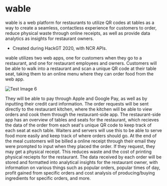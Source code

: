 # wable
wable is a web platform for restaurants to utilize QR codes at tables as a way to create a seamless, contactless experience for customers to order, reduce physical waste through online receipts, as well as provide data analytics as insights for restaurant owners.
- Created during HackGT 2020, with NCR APIs.

wable utilizes two web apps, one for customers when they go to a restaurant, and one for restaurant employees and owners. Customers will be able to walk into a restaurant and scan a unique QR code at their table seat, taking them to an online menu where they can order food from the web app. 

![Test Image 6](master/CustomerMenu.png)

They will be able to pay through Apple and Google Pay, as well as by inputting their credit card information. The order requests will be sent directly to the restaurant kitchen, where the kitchen will be able to view orders and cook them through the restaurant-side app. The restaurant-side app has an overview of tables and seats for the restaurant, which recieves the data of the order from each seat's unique QR code to keep track of each seat at each table. Waiters and servers will use this to be able to serve food more easily and keep track of where orders should go. At the end of the meal customers will be billed a online receipt through their email they were prompted to input when they placed the order. If they request, they may get a physical receipt. This reduces waste and the cost of printing physical reciepts for the restaurant. The data received by each order will be stored and formatted into analytical insights for the restaurant owner, with information on various things such as popular orders, popular times of day, profit gained from specific orders and cost analysis of producing/buying ingredients for specific orders, and more.
